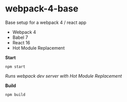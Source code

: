 # webpack-4-base
Base setup for a webpack 4 / react app

- Webpack 4
- Babel 7
- React 16
- Hot Module Replacement

__Start__

`npm start`

_Runs webpack dev server with Hot Module Replacement_

__Build__

`npm build`
